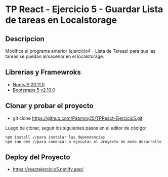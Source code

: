 # TP React - Ejercicio 5 - Guardar Lista de tareas en Localstorage

## Descripcion

Modifica el programa anterior (ejercicio4 - Lista de Tareas) para que las tareas se puedan almacenar en el
localstorage.

## Librerias y Framewroks

- [NodeJS 20.11.0](https://nodejs.org/en)
- [Bootstraps 5 v2.10.0](https://react-bootstrap.netlify.app) 

## Clonar y probar el proyecto

- git clone https://github.com/Pabmoy25/TPReact-Ejercicio5.git

Luego de clonar, seguir los siguientes pasos en el editor de código:

```
npm install //para instalar las dependencias
npm run dev //para comenzar a ejecutar el proyecto en modo desarrollo
```

## Deploy del Proyecto

- https://reactejercicio5.netlify.app/
